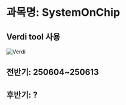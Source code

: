 # 과목명: SystemOnChip
## Verdi tool 사용
![Verdi](https://img.shields.io/badge/tool:_Verdi-003366?logo=python&logoColor=blue)
## 전반기: 250604~250613 
## 후반기: ?
